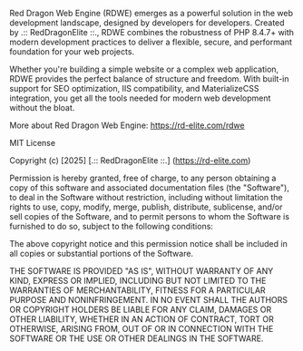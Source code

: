 Red Dragon Web Engine (RDWE) emerges as a powerful solution in the web development landscape, designed by developers for developers. 
Created by .:: RedDragonElite ::., RDWE combines the robustness of PHP 8.4.7+ with modern development practices to deliver a flexible, 
secure, and performant foundation for your web projects.

Whether you're building a simple website or a complex web application, RDWE provides the perfect balance of structure and freedom. 
With built-in support for SEO optimization, IIS compatibility, and MaterializeCSS integration, 
you get all the tools needed for modern web development without the bloat.

More about Red Dragon Web Engine: https://rd-elite.com/rdwe

MIT License

Copyright (c) [2025] [.:: RedDragonElite ::.] (https://rd-elite.com)

Permission is hereby granted, free of charge, to any person obtaining a copy
of this software and associated documentation files (the "Software"), to deal
in the Software without restriction, including without limitation the rights
to use, copy, modify, merge, publish, distribute, sublicense, and/or sell
copies of the Software, and to permit persons to whom the Software is
furnished to do so, subject to the following conditions:

The above copyright notice and this permission notice shall be included in all
copies or substantial portions of the Software.

THE SOFTWARE IS PROVIDED "AS IS", WITHOUT WARRANTY OF ANY KIND, EXPRESS OR
IMPLIED, INCLUDING BUT NOT LIMITED TO THE WARRANTIES OF MERCHANTABILITY,
FITNESS FOR A PARTICULAR PURPOSE AND NONINFRINGEMENT. IN NO EVENT SHALL THE
AUTHORS OR COPYRIGHT HOLDERS BE LIABLE FOR ANY CLAIM, DAMAGES OR OTHER
LIABILITY, WHETHER IN AN ACTION OF CONTRACT, TORT OR OTHERWISE, ARISING FROM,
OUT OF OR IN CONNECTION WITH THE SOFTWARE OR THE USE OR OTHER DEALINGS IN THE
SOFTWARE.
